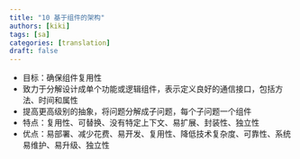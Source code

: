 ```yaml
---
title: "10 基于组件的架构"
authors: [kiki]
tags: [sa]
categories: [translation]
draft: false
---
```


- 目标：确保组件复用性
- 致力于分解设计成单个功能或逻辑组件，表示定义良好的通信接口，包括方法、时间和属性
- 提高更高级别的抽象，将问题分解成子问题，每个子问题一个组件
- 特点：复用性、可替换、没有特定上下文、易扩展、封装性、独立性
- 优点：易部署、减少花费、易开发、复用性、降低技术复杂度、可靠性、系统易维护、易升级、独立性
